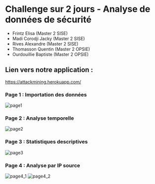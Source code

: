 # Challenge sur 2 jours - Analyse de données de sécurité 

* Frintz Elisa (Master 2 SISE)
* Madi Corodji Jacky (Master 2 SISE)
* Rives Alexandre (Master 2 SISE)
* Thomasson Quentin (Master 2 OPSIE)
* Ourdouillie Baptiste (Master 2 OPSIE)

## Lien vers notre application :
https://attackmining.herokuapp.com/

### Page 1 : Importation des données
![page1](https://user-images.githubusercontent.com/65174929/157255616-c5ec9c2f-cf13-4004-9e82-89d7c8305dcd.png)

### Page 2 : Analyse temporelle
![page2](https://user-images.githubusercontent.com/65174929/157255895-2b28dfe3-d55d-4c11-a7d7-9bbd6aee7cac.png)

### Page 3 : Statistiques descriptives
![page3](https://user-images.githubusercontent.com/65174929/157255921-22104505-f508-4bb2-be9b-a6554a4f2018.png)

### Page 4 : Analyse par IP source
![page4_1](https://user-images.githubusercontent.com/65174929/157255957-8d115460-2a66-4698-965b-bb1fa1e47c49.png)
![page4_2](https://user-images.githubusercontent.com/65174929/157255976-ad05f5f4-a79e-4132-a614-a1a816f62da7.png)
